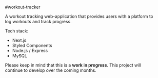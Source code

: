 #workout-tracker

A workout tracking web-application that provides users with a platform to log workouts and track progress.

Tech stack:
- Next.js
- Styled Components
- Node.js / Express
- MySQL

Please keep in mind that this is a **work in progress**. This project will continue to develop over the coming months.